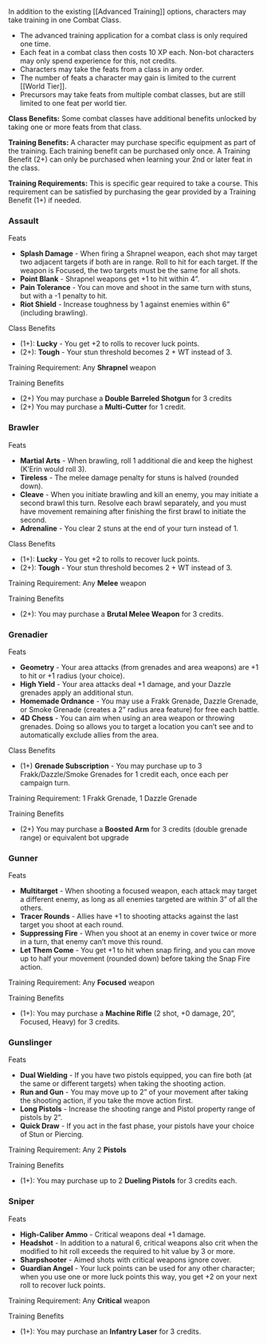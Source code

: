 In addition to the existing [[Advanced Training]] options, characters may take training in one Combat Class.

* The advanced training application for a combat class is only required one time.
* Each feat in a combat class then costs 10 XP each. Non-bot characters may only spend experience for this, not credits. 
* Characters may take the feats from a class in any order. 
* The number of feats a character may gain is limited to the current [[World Tier]].
* Precursors may take feats from multiple combat classes, but are still limited to one feat per world tier.

**Class Benefits:** Some combat classes have additional benefits unlocked by taking one or more feats from that class.

**Training Benefits:** A character may purchase specific equipment as part of the training. Each training benefit can be purchased only once. A Training Benefit (2+) can only be purchased when learning your 2nd or later feat in the class.

**Training Requirements:** This is specific gear required to take a course. This requirement can be satisfied by purchasing the gear provided by a Training Benefit (1+) if needed.

### Assault

Feats

* **Splash Damage** - When firing a Shrapnel weapon, each shot may target two adjacent targets if both are in range. Roll to hit for each target. If the weapon is Focused, the two targets must be the same for all shots.
* **Point Blank** - Shrapnel weapons get +1 to hit within 4”.
* **Pain Tolerance** - You can move and shoot in the same turn with stuns, but with a -1 penalty to hit.
* **Riot Shield** - Increase toughness by 1 against enemies within 6” (including brawling).

Class Benefits

* (1+):  **Lucky** - You get +2 to rolls to recover luck points.  
* (2+): **Tough** - Your stun threshold becomes 2 + WT instead of 3.

Training Requirement: Any **Shrapnel** weapon

Training Benefits

* (2+) You may purchase a **Double Barreled Shotgun** for 3 credits
* (2+) You may purchase a **Multi-Cutter** for 1 credit.

### Brawler

Feats

- **Martial Arts** - When brawling, roll 1 additional die and keep the highest (K’Erin would roll 3).
- **Tireless** - The melee damage penalty for stuns is halved (rounded down).
- **Cleave** - When you initiate brawling and kill an enemy, you may initiate a second brawl this turn.  Resolve each brawl separately, and you must have movement remaining after finishing the first brawl to initiate the second.
- **Adrenaline** - You clear 2 stuns at the end of your turn instead of 1.

Class Benefits

* (1+):  **Lucky** - You get +2 to rolls to recover luck points.  
* (2+): **Tough** - Your stun threshold becomes 2 + WT instead of 3.

Training Requirement: Any **Melee** weapon

Training Benefits 

* (2+): You may purchase a **Brutal Melee Weapon** for 3 credits.

### Grenadier

Feats

- **Geometry** - Your area attacks (from grenades and area weapons) are +1 to hit or +1 radius (your choice).
- **High Yield** - Your area attacks deal +1 damage, and your Dazzle grenades apply an additional stun.
- **Homemade Ordnance** - You may use a Frakk Grenade, Dazzle Grenade, or Smoke Grenade (creates a 2” radius area feature) for free each battle.
- **4D Chess** - You can aim when using an area weapon or throwing grenades. Doing so allows you to target a location you can’t see and to automatically exclude allies from the area.

Class Benefits 

* (1+) **Grenade Subscription** - You may purchase up to 3 Frakk/Dazzle/Smoke Grenades for 1 credit each, once each per campaign turn.

Training Requirement: 1 Frakk Grenade, 1 Dazzle Grenade

Training Benefits 

* (2+) You may purchase a **Boosted Arm** for 3 credits (double grenade range) or equivalent bot upgrade

### Gunner

 Feats

- **Multitarget** - When shooting a focused weapon, each attack may target a different enemy, as long as all enemies targeted are within 3” of all the others.
- **Tracer Rounds** - Allies have +1 to shooting attacks against the last target you shoot at each round.
- **Suppressing Fire** - When you shoot at an enemy in cover twice or more in a turn, that enemy can’t move this round.
- **Let Them Come** - You get +1 to hit when snap firing, and you can move up to half your movement (rounded down) before taking the Snap Fire action.

Training Requirement: Any **Focused** weapon
    
Training Benefits 

* (1+): You may purchase a **Machine Rifle** (2 shot, +0 damage, 20”, Focused, Heavy) for 3 credits.

### Gunslinger

Feats

- **Dual Wielding** - If you have two pistols equipped, you can fire both (at the same or different targets) when taking the shooting action.
- **Run and Gun** - You may move up to 2” of your movement after taking the shooting action, if you take the move action first.
- **Long Pistols** - Increase the shooting range and Pistol property range of pistols by 2”.
- **Quick Draw** - If you act in the fast phase, your pistols have your choice of Stun or Piercing.

Training Requirement: Any 2 **Pistols**

Training Benefits

* (1+): You may purchase up to 2 **Dueling Pistols** for 3 credits each.

### Sniper

Feats

- **High-Caliber Ammo** - Critical weapons deal +1 damage.
- **Headshot** - In addition to a natural 6, critical weapons also crit when the modified to hit roll exceeds the required to hit value by 3 or more.
- **Sharpshooter** - Aimed shots with critical weapons ignore cover.
- **Guardian Angel** - Your luck points can be used for any other character; when you use one or more luck points this way, you get +2 on your next roll to recover luck points.

Training Requirement: Any **Critical** weapon
    
Training Benefits 

* (1+): You may purchase an **Infantry Laser** for 3 credits.
